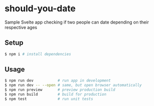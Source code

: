 # should-you-date

Sample Svelte app checking if two people can date depending on their respective ages

## Setup

```sh
$ npm i # install dependencies
```

## Usage

```sh
$ npm run dev           # run app in development
$ npm run dev -- --open # same, but open browser automatically
$ npm run preview       # preview production build
$ npm run build         # build for production
$ npm test              # run unit tests
```
